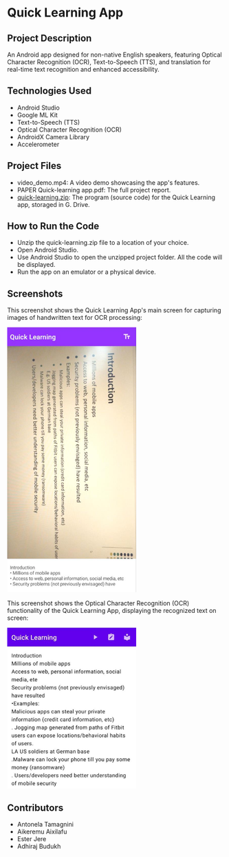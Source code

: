 # Quick Learning App

## Project Description

An Android app designed for non-native English speakers, featuring Optical Character Recognition (OCR), Text-to-Speech (TTS), and translation for real-time text recognition and enhanced accessibility.

## Technologies Used

- Android Studio
- Google ML Kit
- Text-to-Speech (TTS)
- Optical Character Recognition (OCR)
- AndroidX Camera Library
- Accelerometer

## Project Files

- video_demo.mp4: A video demo showcasing the app's features.
- PAPER Quick-learning app.pdf: The full project report.
- [quick-learning.zip](https://drive.google.com/file/d/1dHbF3FQP3xHpJbtcEn4AIl_ahDpOOUgq/view?usp=sharing): The program (source code) for the Quick Learning app, storaged in G. Drive.

## How to Run the Code

- Unzip the quick-learning.zip file to a location of your choice.
- Open Android Studio.
- Use Android Studio to open the unzipped project folder. All the code will be displayed.
- Run the app on an emulator or a physical device.

## Screenshots

This screenshot shows the Quick Learning App's main screen for capturing images of handwritten text for OCR processing:

<img src="images/image-capture-quicklearningapp.jpg" width="300"/>


This screenshot shows the Optical Character Recognition (OCR) functionality of the Quick Learning App, displaying the recognized text on screen:

<img src="images/Optical Character Recognition functionality.jpg" width="300"/>

## Contributors

- Antonela Tamagnini
- Aikeremu Aixilafu
- Ester Jere
- Adhiraj Budukh

